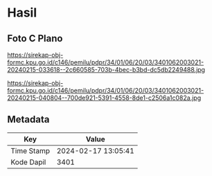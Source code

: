 # Hasil

## Foto C Plano

https://sirekap-obj-formc.kpu.go.id/c146/pemilu/pdpr/34/01/06/20/03/3401062003021-20240215-033618--2c660585-703b-4bec-b3bd-dc5db2249488.jpg

https://sirekap-obj-formc.kpu.go.id/c146/pemilu/pdpr/34/01/06/20/03/3401062003021-20240215-040804--700de921-5391-4558-8de1-c2506a1c082a.jpg


## Metadata

| Key        | Value               |
| ---------- | ------------------- |
| Time Stamp | 2024-02-17 13:05:41 |
| Kode Dapil | 3401                |



